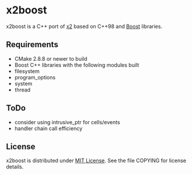 x2boost
=======

x2boost is a C++ port of [x2](https://github.com/jaykang920/x2) based on C++98
and [Boost](http://www.boost.org/) libraries.

Requirements
------------

* CMake 2.8.8 or newer to build
* Boost C++ libraries with the following modules built
 * filesystem
 * program_options
 * system
 * thread

ToDo
----

* consider using intrusive_ptr for cells/events
* handler chain call efficiency

License
-------

x2boost is distributed under [MIT License](http://opensource.org/licenses/MIT).
See the file COPYING for license details.
